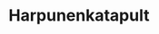 ---
layout: home
title: Harpunenkatapult
equipment_subtype: Armbrüste
prerequisites:
  - [ 15, Str ]
  - [ 12, Dex ]
range: 60
range_far: 120
damage:
  - [ 3d8+2, piercing ]
abilities:
  - Zweihändig
  - Vorladen
  - Widerhaken

---